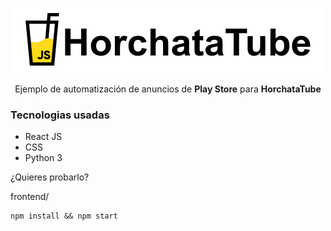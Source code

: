 
<p align="center">
  <img src="horchatatube.png" alt="horchataTube"/>
</p>
<p align="center">Ejemplo de automatización de anuncios de <b>Play Store</b> para <b>HorchataTube</b></p>

### Tecnologias usadas

* React JS
* CSS
* Python 3

¿Quieres probarlo?

frontend/
```
npm install && npm start
```
